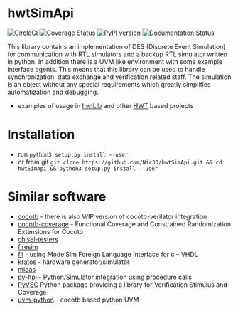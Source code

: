 # hwtSimApi

[![CircleCI](https://circleci.com/gh/Nic30/hwtSimApi.svg?style=svg)](https://circleci.com/gh/Nic30/hwtSimApi)
[![Coverage Status](https://coveralls.io/repos/github/Nic30/hwtSimApi/badge.svg?branch=master)](https://coveralls.io/github/Nic30/hwtSimApi?branch=master)
[![PyPI version](https://badge.fury.io/py/hwtSimApi.svg)](http://badge.fury.io/py/hwtSimApi)
[![Documentation Status](https://readthedocs.org/projects/hwtsimapi/badge/?version=latest)](http://hwtsimapi.readthedocs.io/en/latest/?badge=latest)

This library contains an implementation of DES (Discrete Event Simulation) for communication with RTL simulators and a backup RTL simulator written in python.
In addition there is a UVM like environment with some example interface agents.
This means that this library can be used to handle synchronization, data exchange and verification related staff.
The simulation is an object without any special requirements which greatly simplifies automatization and debugging.

* examples of usage in [hwtLib](https://github.com/Nic30/hwtLib) and other [HWT](https://github.com/Nic30/hwt) based projects

# Installation

* run `python3 setup.py install --user`
* or from git `git clone https://github.com/Nic30/hwtSimApi.git && cd hwtSimApi && python3 setup.py install --user`


# Similar software

* [cocotb](https://github.com/cocotb/cocotb) - there is also WIP version of cocotb-verilator integration
* [cocotb-coverage](https://github.com/mciepluc/cocotb-coverage) - Functional Coverage and Constrained Randomization Extensions for Cocotb
* [chisel-testers](https://github.com/freechipsproject/chisel-testers)
* [firesim](https://github.com/firesim/firesim)
* [fli](https://github.com/andrepool/fli) - using ModelSim Foreign Language Interface for c – VHDL
* [kratos](https://github.com/Kuree/kratos) - hardware generator/simulator
* [midas](https://github.com/ucb-bar/midas)
* [py-hpi](https://github.com/fvutils/py-hpi) - Python/Simulator integration using procedure calls
* [PyVSC](https://github.com/fvutils/pyvsc) Python package providing a library for Verification Stimulus and Coverage
* [uvm-python](https://github.com/tpoikela/uvm-python) - cocotb based python UVM

